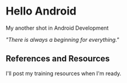 # Hello Android

My another shot in Android Development

_"There is always a beginning for everything."_

## References and Resources

   I'll post my training resources when I'm ready.
